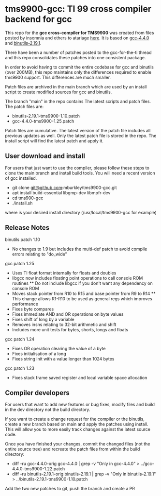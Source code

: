 tms9900-gcc: TI 99 cross compiler backend for gcc
=================================================
This repo for the **gcc cross-compiler for TMS9900** was created from files posted
by insomnia and others to atariage [here][1].  It is based on [gcc-4.4.0][2] and
[binutils-2.19.1][3].

There have been a number of patches posted to the gcc-for-the-ti thread and this
repo consolidates these patches into one consistent package.

In order to avoid having to commit the entire codebase for gcc and binutils
(over 200MB), this repo maintains only the differences required to enable
tms9900 support.  This differences are much smaller.

Patch files are archived in the main branch which are used by an install script
to create modified sources for gcc and binutils.

The branch "main" in the repo contains The latest scripts and patch files. The patch files are:
* binutils-2.19.1-tms9900-1.10.patch
* gcc-4.4.0-tms9900-1.25.patch

Patch files are cumulative.  The latest version of the patch file includes all
previous updates as well.  Only the latest patch file is stored in the repo.
The install script will find the latest patch and apply it.

User download and install
-------------------------
For users that just want to use the compiler, please follow these steps to clone
the main branch and install build tools. You will need a recent version of gcc
installed.

 * git clone git@github.com:mburkley/tms9900-gcc.git
 * apt install build-essential libgmp-dev libmpfr-dev
 * cd tms900-gcc
 * ./install.sh <target>

 where <target> is your desired install directory
(/usr/local/tms9900-gcc for example)

Release Notes
-------------
binutils patch 1.10

* No changes to 1.9 but includes the multi-def patch to avoid compile errors relating to "do_wide"

gcc patch 1.25

* Uses TI float format internally for floats and doubles
* libgcc now includes floating point operations to call console ROM routines
** Do not include libgcc if you don't want any dependency on console ROM
* Moves stack pointer from R10 to R15 and base pointer from R9 to R14
** This change allows R1-R10 to be used as general regs which improves
performance
* Fixes byte compares
* Fixes immediate AND and OR operations on byte values
* Fixes shift of long by a variable
* Removes insns relating to 32-bit arithmetic and shift
* Includes more unit tests for bytes, shorts, longs and floats

gcc patch 1.24
* Fixes OR operation clearing the value of a byte
* Fixes initialisation of a long
* Fixes string init with a value longer than 1024 bytes

gcc patch 1.23 
* Fixes stack frame saved register and local variable space allocation

Compiler developers
-------------------
For users that want to add new features or bug fixes, modify files and build in
the dev directory not the build directory.

If you want to create a change request for the compiler or the binutils, create
a new branch based on main and apply the patches using install.  
This will allow you to more
easily track changes against the latest source code.

Once you have finished your changes, commit the changed files (not the entire
source tree) and recreate the patch files from within the build directory:

 * diff -ru gcc-4.4.0-orig gcc-4.4.0 | grep -v "Only in gcc-4.4.0" > ../gcc-4.4.0-tms9900-1.22.patch
 * diff -ru binutils-2.19.1-orig binutils-2.19.1 | grep -v "Only in binutils-2.19.1" > ../binutils-2.19.1-tms9900-1.10.patch

Add the two new patches to git, push the branch and create a PR 


[1]: https://forums.atariage.com/topic/164295-gcc-for-the-ti/
[2]: https://ftp.gnu.org/gnu/binutils/binutils-2.19.1.tar.bz2
[3]: https://ftp.gnu.org/gnu/gcc/gcc-4.4.0/gcc-4.4.0.tar.gz

